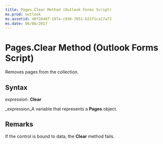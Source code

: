 ```yaml
---
title: Pages.Clear Method (Outlook Forms Script)
ms.prod: outlook
ms.assetid: 48f28487-197a-c938-7051-b21f1ca17a72
ms.date: 06/08/2017
---
```



# Pages.Clear Method (Outlook Forms Script)

Removes pages from the collection.


## Syntax

 _expression_. **Clear**

 _expression_A variable that represents a **Pages** object.


## Remarks

If the control is bound to data, the **Clear** method fails.


